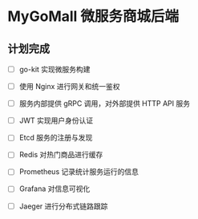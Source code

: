 # MyGoMall 微服务商城后端

## 计划完成
- [ ] go-kit 实现微服务构建
- [ ] 使用 Nginx 进行网关和统一鉴权
- [ ] 服务内部提供 gRPC 调用，对外部提供 HTTP API 服务 
- [ ] JWT 实现用户身份认证
- [ ] Etcd 服务的注册与发现
- [ ] Redis 对热门商品进行缓存
- [ ] Prometheus 记录统计服务运行的信息
- [ ] Grafana 对信息可视化
- [ ] Jaeger 进行分布式链路跟踪

